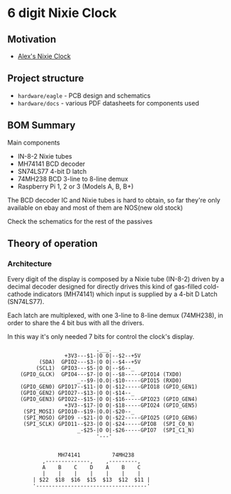 6 digit Nixie Clock
===================

## Motivation

* [Alex's Nixie Clock](https://www.raspberrypi.org/blog/alexs-nixie-clock/)


## Project structure

 * `hardware/eagle` - PCB design and schematics
 * `hardware/docs`  - various PDF datasheets for components used

## BOM Summary
Main components

 * IN-8-2 Nixie tubes
 * MH74141 BCD decoder
 * SN74LS77 4-bit D latch
 * 74MH238 BCD 3-line to 8-line demux
 * Raspberry Pi 1, 2 or 3 (Models A, B, B+)

The BCD decoder IC and Nixie tubes is hard to obtain, so far they're only
available on ebay and most of them are NOS(new old stock)

Check the schematics for the rest of the passives

## Theory of operation


### Architecture
Every digit of the display is composed by a Nixie tube (IN-8-2) driven by a decimal decoder designed for directly drives this kind of gas-filled cold-cathode indicators (MH74141) which input is supplied by a 4-bit D Latch (SN74LS77).

Each latch are multiplexed, with one 3-line to 8-line demux (74MH238), in order to share the 4 bit bus with all the drivers.

In this way it's only needed 7 bits for control the clock's display.

```
                            .___.
                  +3V3---$1-|O O|--$2--+5V
          (SDA)  GPIO2---$3-|O O|--$4--+5V
         (SCL1)  GPIO3---$5-|O O|--$6--_
    (GPIO_GLCK)  GPIO4---$7-|O O|--$8-----GPIO14 (TXD0)
                      _--$9-|O.O|-$10-----GPIO15 (RXD0)
    (GPIO_GEN0) GPIO17--$11-|O O|-$12-----GPIO18 (GPIO_GEN1)
    (GPIO_GEN2) GPIO27--$13-|O O|-$14--_
    (GPIO_GEN3) GPIO22--$15-|O O|-$16-----GPIO23 (GPIO_GEN4)
                  +3V3--$17-|O O|-$18-----GPIO24 (GPIO_GEN5)
     (SPI_MOSI) GPIO10--$19-|O.O|-$20--_
     (SPI_MOSO) GPIO9 --$21-|O O|-$22-----GPIO25 (GPIO_GEN6)
     (SPI_SCLK) GPIO11--$23-|O O|-$24-----GPIO8  (SPI_C0_N)
                      _-$25-|O O|-$26-----GPIO7  (SPI_C1_N)
                            '---'


                MH74141          74MH238
           ,--------------,    ,---------,
           A    B    C    D    A    B    C
           |    |    |    |    |    |    |
        | $22  $18  $16  $15  $13  $12  $11 |
        '-----------------------------------'

```
